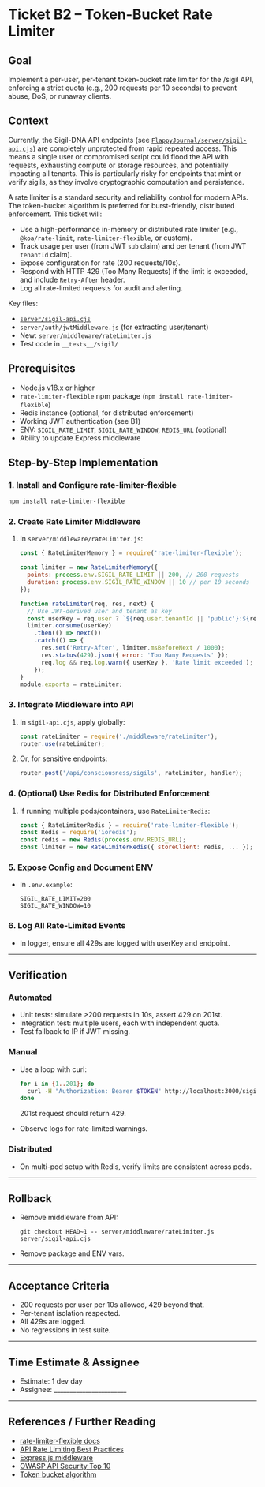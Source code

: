 # Ticket B2 – Token-Bucket Rate Limiter

## Goal
Implement a per-user, per-tenant token-bucket rate limiter for the /sigil API, enforcing a strict quota (e.g., 200 requests per 10 seconds) to prevent abuse, DoS, or runaway clients.

## Context

Currently, the Sigil-DNA API endpoints (see [`FlappyJournal/server/sigil-api.cjs`](../../server/sigil-api.cjs)) are completely unprotected from rapid repeated access. This means a single user or compromised script could flood the API with requests, exhausting compute or storage resources, and potentially impacting all tenants. This is particularly risky for endpoints that mint or verify sigils, as they involve cryptographic computation and persistence.

A rate limiter is a standard security and reliability control for modern APIs. The token-bucket algorithm is preferred for burst-friendly, distributed enforcement. This ticket will:
- Use a high-performance in-memory or distributed rate limiter (e.g., `@koa/rate-limit`, `rate-limiter-flexible`, or custom).
- Track usage per user (from JWT `sub` claim) and per tenant (from JWT `tenantId` claim).
- Expose configuration for rate (200 requests/10s).
- Respond with HTTP 429 (Too Many Requests) if the limit is exceeded, and include `Retry-After` header.
- Log all rate-limited requests for audit and alerting.

Key files:
- [`server/sigil-api.cjs`](../../server/sigil-api.cjs)
- `server/auth/jwtMiddleware.js` (for extracting user/tenant)
- New: `server/middleware/rateLimiter.js`
- Test code in `__tests__/sigil/`

## Prerequisites

- Node.js v18.x or higher
- `rate-limiter-flexible` npm package (`npm install rate-limiter-flexible`)
- Redis instance (optional, for distributed enforcement)
- Working JWT authentication (see B1)
- ENV: `SIGIL_RATE_LIMIT`, `SIGIL_RATE_WINDOW`, `REDIS_URL` (optional)
- Ability to update Express middleware

## Step-by-Step Implementation

### 1. Install and Configure rate-limiter-flexible

```bash
npm install rate-limiter-flexible
```

### 2. Create Rate Limiter Middleware

1. In `server/middleware/rateLimiter.js`:
   ```js
   const { RateLimiterMemory } = require('rate-limiter-flexible');

   const limiter = new RateLimiterMemory({
     points: process.env.SIGIL_RATE_LIMIT || 200, // 200 requests
     duration: process.env.SIGIL_RATE_WINDOW || 10 // per 10 seconds
   });

   function rateLimiter(req, res, next) {
     // Use JWT-derived user and tenant as key
     const userKey = req.user ? `${req.user.tenantId || 'public'}:${req.user.sub}` : req.ip;
     limiter.consume(userKey)
       .then(() => next())
       .catch(() => {
         res.set('Retry-After', limiter.msBeforeNext / 1000);
         res.status(429).json({ error: 'Too Many Requests' });
         req.log && req.log.warn({ userKey }, 'Rate limit exceeded');
       });
   }
   module.exports = rateLimiter;
   ```

### 3. Integrate Middleware into API

1. In `sigil-api.cjs`, apply globally:
   ```js
   const rateLimiter = require('./middleware/rateLimiter');
   router.use(rateLimiter);
   ```
2. Or, for sensitive endpoints:
   ```js
   router.post('/api/consciousness/sigils', rateLimiter, handler);
   ```

### 4. (Optional) Use Redis for Distributed Enforcement

1. If running multiple pods/containers, use `RateLimiterRedis`:
   ```js
   const { RateLimiterRedis } = require('rate-limiter-flexible');
   const Redis = require('ioredis');
   const redis = new Redis(process.env.REDIS_URL);
   const limiter = new RateLimiterRedis({ storeClient: redis, ... });
   ```

### 5. Expose Config and Document ENV

- In `.env.example`:
  ```
  SIGIL_RATE_LIMIT=200
  SIGIL_RATE_WINDOW=10
  ```

### 6. Log All Rate-Limited Events

- In logger, ensure all 429s are logged with userKey and endpoint.

---

## Verification

### Automated

- Unit tests: simulate >200 requests in 10s, assert 429 on 201st.
- Integration test: multiple users, each with independent quota.
- Test fallback to IP if JWT missing.

### Manual

- Use a loop with curl:
  ```bash
  for i in {1..201}; do
    curl -H "Authorization: Bearer $TOKEN" http://localhost:3000/sigil/api/consciousness/sigils
  done
  ```
  201st request should return 429.

- Observe logs for rate-limited warnings.

### Distributed

- On multi-pod setup with Redis, verify limits are consistent across pods.

---

## Rollback

- Remove middleware from API:
  ```
  git checkout HEAD~1 -- server/middleware/rateLimiter.js server/sigil-api.cjs
  ```
- Remove package and ENV vars.

---

## Acceptance Criteria

- 200 requests per user per 10s allowed, 429 beyond that.
- Per-tenant isolation respected.
- All 429s are logged.
- No regressions in test suite.

---

## Time Estimate & Assignee

- Estimate: 1 dev day
- Assignee: _______________________

---

## References / Further Reading

- [rate-limiter-flexible docs](https://github.com/animir/node-rate-limiter-flexible)
- [API Rate Limiting Best Practices](https://konghq.com/blog/api-rate-limiting-the-right-way/)
- [Express.js middleware](https://expressjs.com/en/guide/using-middleware.html)
- [OWASP API Security Top 10](https://owasp.org/API-Security/editions/2023/en/0xa4-rate-limiting/)
- [Token bucket algorithm](https://en.wikipedia.org/wiki/Token_bucket)
